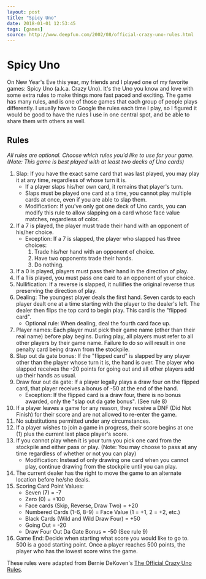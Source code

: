 ```yaml
---
layout: post
title: "Spicy Uno"
date: 2018-01-01 12:53:45
tags: [games]
source: http://www.deepfun.com/2002/08/official-crazy-uno-rules.html
---
```


# Spicy Uno

On New Year's Eve this year, my friends and I played one of my favorite games: Spicy Uno (a.k.a. Crazy Uno). It's the Uno you know and love with some extra rules to make things more fast paced and exciting. The game has many rules, and is one of those games that each group of people plays differently. I usually have to Google the rules each time I play, so I figured it would be good to have the rules I use in one central spot, and be able to share them with others as well.

## Rules

*All rules are optional. Choose which rules you'd like to use for your game. (Note: This game is best played with at least two decks of Uno cards)*

1. Slap: If you have the exact same card that was last played, you may play it at any time, regardless of whose turn it is.
	- If a player slaps his/her own card, it remains that player's turn.
	- Slaps must be played one card at a time, you cannot play multiple cards at once, even if you are able to slap them.
	- Modification: If you've only got one deck of Uno cards, you can modify this rule to allow slapping on a card whose face value matches, regardless of color.
2. If a 7 is played, the player must trade their hand with an opponent of his/her choice.
	- Exception: If a 7 is slapped, the player who slapped has three choices:
		1. Trade his/her hand with an opponent of choice.
		2. Have two opponents trade their hands.
		3. Do nothing.
3. If a 0 is played, players must pass their hand in the direction of play.
4. If a 1 is played, you must pass one card to an opponent of your choice.
5. Nullification: If a reverse is slapped, it nullifies the original reverse thus preserving the direction of play.
6. Dealing: The youngest player deals the first hand. Seven cards to each player dealt one at a time starting with the player to the dealer's left. The dealer then flips the top card to begin play. This card is the "flipped card".
	- Optional rule: When dealing, deal the fourth card face up.
7. Player names: Each player must pick their game name (other than their real name) before play begins. During play, all players must refer to all other players by their game name. Failure to do so will result in one penalty card being drawn from the stockpile.
8. Slap out da gate bonus: If the "flipped card" is slapped by any player other than the player whose turn it is, the hand is over. The player who slapped receives the -20 points for going out and all other players add up their hands as usual.
9. Draw four out da gate: If a player legally plays a draw four on the flipped card, that player receives a bonus of -50 at the end of the hand.
	- Exception: If the flipped card is a draw four, there is no bonus awarded, only the "slap out da gate bonus". (See rule 8)
10. If a player leaves a game for any reason, they receive a DNF (Did Not Finish) for their score and are not allowed to re-enter the game.
11. No substitutions permitted under any circumstances.
12. If a player wishes to join a game in progress, their score begins at one (1) plus the current last place player's score.
13. If you cannot play when it is your turn you pick one card from the stockpile and either pass or play. (Note: You may choose to pass at any time regardless of whether or not you can play)
	- Modification: Instead of only drawing one card when you cannot play, continue drawing from the stockpile until you can play.
14. The current dealer has the right to move the game to an alternate location before he/she deals.
15. Scoring Card Point Values:
	- Seven (7) = -7
	- Zero (0) = +100
	- Face cards (Skip, Reverse, Draw Two) = +20
	- Numbered Cards (1-6, 8-9) = Face Value (1 = +1, 2 = +2, etc.)
	- Black Cards (Wild and Wild Draw Four) = +50
	- Going Out = -20
	- Draw Four Out Da Gate Bonus = -50 (See rule 9)
16. Game End: Decide when starting what score you would like to go to. 500 is a good starting point. Once a player reaches 500 points, the player who has the lowest score wins the game.

These rules were adapted from Bernie DeKoven's [The Official Crazy Uno Rules](http://www.deepfun.com/2002/08/official-crazy-uno-rules.html).
